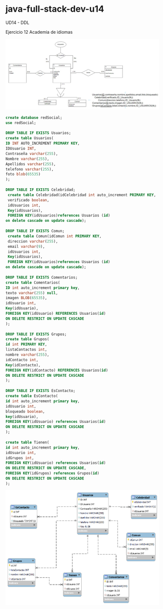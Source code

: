 # java-full-stack-dev-u14
UD14 - DDL

Ejercicio 12 Academia de idiomas


![image](https://github.com/JagaScripts/java-full-stack-dev-u14/blob/master/ejercicio14unidad12/ejercicio14ERMRu12.jpg)

``` sql
create database redSocial;
use redSocial;

DROP TABLE IF EXISTS Usuarios;
create table Usuarios(
ID INT AUTO_INCREMENT PRIMARY KEY,
IDUsuario INT,
Contraseña varchar(255),
Nombre varchar(255),
Apellidos varchar(255),
telefono varchar(255),
foto blob(65535)
);

DROP TABLE IF EXISTS Celebridad;
 create table Celebridad(idCelebridad int auto_increment PRIMARY KEY,
 verificado boolean,
 idUsuarios int,
 Key(idUsuarios),
 FOREIGN KEY(idUsuarios)references Usuarios (id) 
on delete cascade on update cascade);

DROP TABLE IF EXISTS Comun;
 create table Comun(idComun int PRIMARY KEY,
 direccion varchar(255),
 email varchar(9),
 idUsuarios int,
 Key(idUsuarios),
 FOREIGN KEY(idUsuarios)references Usuarios (id) 
on delete cascade on update cascade);

DROP TABLE IF EXISTS Comentarios;
create table Comentarios(
ID int auto_increment primary key,
texto varchar(255) null,
imagen BLOB(65535),
idUsuario int,
Key(idUsuario),
FOREIGN KEY(idUsuario) REFERENCES Usuarios(id)
ON DELETE RESTRICT ON UPDATE CASCADE
);

DROP TABLE IF EXISTS Grupos;
create table Grupos(
id int PRIMARY KEY,
listaContactos int,
nombre varchar(255),
idContacto int,
Key(idContacto),
FOREIGN KEY(idContacto) REFERENCES Usuarios(id)
ON DELETE RESTRICT ON UPDATE CASCADE
);

DROP TABLE IF EXISTS EsContacto;
create table EsContacto(
id int auto_increment primary key,
idUsuario int,
bloqueado boolean,
key(idUsuario),
FOREIGN KEY(idUsuario) references Usuarios(id)
ON DELETE RESTRICT ON UPDATE CASCADE
);

create table Tienen(
id int auto_increment primary key,
idUsuario int,
idGrupos int,
FOREIGN KEY(idUsuario) references Usuarios(id)
ON DELETE RESTRICT ON UPDATE CASCADE,
FOREIGN KEY(idGrupos) references Grupos(id)
ON DELETE RESTRICT ON UPDATE CASCADE
);
```

![image](https://github.com/JagaScripts/java-full-stack-dev-u14/blob/master/ejercicio14unidad12/RedSocial.png)
